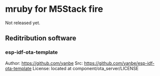 # mruby for M5Stack fire

Not released yet.

## Reditribution software

### esp-idf-ota-template

Author: https://github.com/yanbe
Src: https://github.com/yanbe/esp-idf-ota-template
License: located at component/ota_server/LICENSE

